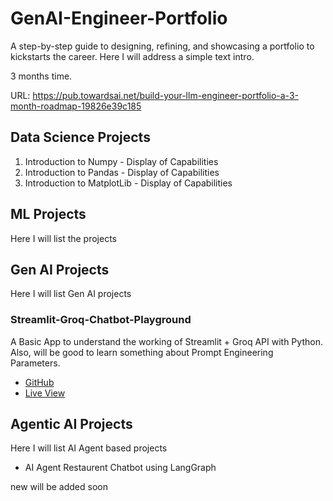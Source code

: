 # GenAI-Engineer-Portfolio
A step-by-step guide to designing, refining, and showcasing a portfolio to kickstarts the career.
Here I will address a simple text intro. 

3 months time. 

URL: https://pub.towardsai.net/build-your-llm-engineer-portfolio-a-3-month-roadmap-19826e39c185

## Data Science Projects
1. Introduction to Numpy - Display of Capabilities
2. Introduction to Pandas - Display of Capabilities
3. Introduction to MatplotLib - Display of Capabilities

## ML Projects
Here I will list the projects

## Gen AI Projects
Here I will list Gen AI projects
### Streamlit-Groq-Chatbot-Playground
A Basic App to understand the working of Streamlit + Groq API with Python. Also, will be good to learn something about Prompt Engineering Parameters.
 - [GitHub](https://github.com/wasiqs-classics/Streamlit-Groq-Chatbot-Playground)
 - [Live View](https://chatbot-playground-st-groq.streamlit.app/)

## Agentic AI Projects
Here I will list AI Agent based projects
 - AI Agent Restaurent Chatbot using LangGraph

new will be added soon
